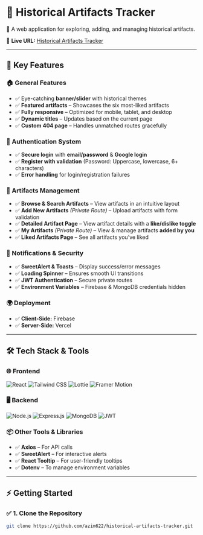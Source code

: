 # 📜 Historical Artifacts Tracker

📌 A web application for exploring, adding, and managing historical artifacts.

🔗 **Live URL:** [Historical Artifacts Tracker](https://histrorical-artifacts-tracker.web.app)

---

## 🚀 Key Features

### 🏠 General Features
- ✅ Eye-catching **banner/slider** with historical themes
- ✅ **Featured artifacts** – Showcases the six most-liked artifacts
- ✅ **Fully responsive** – Optimized for mobile, tablet, and desktop
- ✅ **Dynamic titles** – Updates based on the current page
- ✅ **Custom 404 page** – Handles unmatched routes gracefully

### 🔐 Authentication System
- ✅ **Secure login** with **email/password** & **Google login**
- ✅ **Register with validation** (Password: Uppercase, lowercase, 6+ characters)
- ✅ **Error handling** for login/registration failures

### 🏺 Artifacts Management
- ✅ **Browse & Search Artifacts** – View artifacts in an intuitive layout
- ✅ **Add New Artifacts** *(Private Route)* – Upload artifacts with form validation
- ✅ **Detailed Artifact Page** – View artifact details with a **like/dislike toggle**
- ✅ **My Artifacts** *(Private Route)* – View & manage artifacts **added by you**
- ✅ **Liked Artifacts Page** – See all artifacts you’ve liked

### 🔔 Notifications & Security
- ✅ **SweetAlert & Toasts** – Display success/error messages
- ✅ **Loading Spinner** – Ensures smooth UI transitions
- ✅ **JWT Authentication** – Secure private routes
- ✅ **Environment Variables** – Firebase & MongoDB credentials hidden

### 🌍 Deployment
- ✅ **Client-Side:** Firebase
- ✅ **Server-Side:** Vercel

---

## 🛠️ Tech Stack & Tools

### 🌐 Frontend
![React](https://img.shields.io/badge/React-20232A?style=for-the-badge&logo=react&logoColor=61DAFB)
![Tailwind CSS](https://img.shields.io/badge/TailwindCSS-38B2AC?style=for-the-badge&logo=tailwind-css&logoColor=white)
![Lottie](https://img.shields.io/badge/Lottie-FF9900?style=for-the-badge&logo=lottie&logoColor=white)
![Framer Motion](https://img.shields.io/badge/Framer_Motion-0055FF?style=for-the-badge&logo=framer&logoColor=white)

### 🖥 Backend
![Node.js](https://img.shields.io/badge/Node.js-43853D?style=for-the-badge&logo=node.js&logoColor=white)
![Express.js](https://img.shields.io/badge/Express.js-000000?style=for-the-badge&logo=express&logoColor=white)
![MongoDB](https://img.shields.io/badge/MongoDB-4EA94B?style=for-the-badge&logo=mongodb&logoColor=white)
![JWT](https://img.shields.io/badge/JWT-000000?style=for-the-badge&logo=json-web-tokens&logoColor=white)

### 📦 Other Tools & Libraries
- ✅ **Axios** – For API calls
- ✅ **SweetAlert** – For interactive alerts
- ✅ **React Tooltip** – For user-friendly tooltips
- ✅ **Dotenv** – To manage environment variables

---

## ⚡ Getting Started

### ✅ 1. Clone the Repository
```bash
git clone https://github.com/azim622/historical-artifacts-tracker.git

